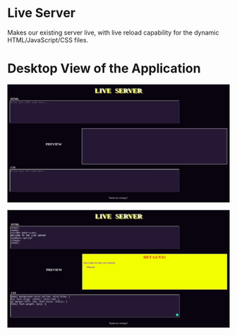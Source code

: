 # Live Server

Makes our existing server live, with live reload capability for the dynamic HTML/JavaScript/CSS files.

# Desktop View of the Application

![](images/Desktop_view.jpeg)


![](images/Example.jpeg)


